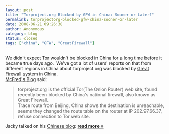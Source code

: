```yaml
---
layout: post
title: "Torproject.org Blocked by GFW in China: Sooner or Later?"
permalink: torprojectorg-blocked-gfw-china-sooner-or-later
date: 2008-06-21 09:26:38
author: Anonymous
category: blog
status: closed
tags: ["china", "GFW", "GreatFirewall"]
---
```


We didn't expect Tor wouldn't be blocked in China for a long time before it became true days ago.  We've got a lot of users' reports on that from different regions in China about torproject.org was blocked by [Great Firewall](http://en.wikipedia.org/wiki/Internet_censorship_in_the_People%27s_Republic_of_China) system in China.    
 [McFred's Blog](http://mcfreds.blogspot.com/2008/06/torprojectorg-blocked-in-china.html) said:

> torproject.org is the official Tor(The Onion Router) web site, found recently been blocked by China's national firewall, also known as Great Firewall.  
>  Trace route from Beijing, China shows the destination is unreachable, seems they changed the route table on the router at IP 202.97.66.37, refuse connection to Tor web site.

Jacky talked on his [Chinese blog](http://jcvenue.com/blog/gfw-2.html): [**read more »**](https://blog.torproject.org/blog/torprojectorg-blocked-gfw-china-sooner-or-later)
